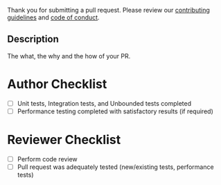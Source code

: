 Thank you for submitting a pull request.  Please review our [contributing guidelines](/CONTRIBUTING.md) and [code of conduct](https://opensource.newrelic.com/code-of-conduct/).

## Description

The what, the why and the how of your PR.

# Author Checklist
- [ ] Unit tests, Integration tests, and Unbounded tests completed
- [ ] Performance testing completed with satisfactory results (if required)

# Reviewer Checklist
- [ ] Perform code review
- [ ] Pull request was adequately tested (new/existing tests, performance tests)
